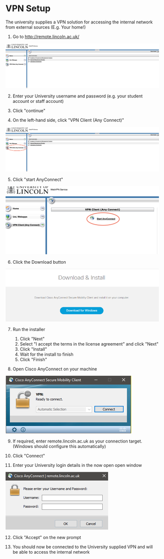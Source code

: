 # VPN Setup
The university supplies a VPN solution for accessing the internal network from external sources (E.g. Your home!)

1. Go to http://remote.lincoln.ac.uk/

![](images/landing.png)

2. Enter your University username and password (e.g. your student account or staff account)



3. Click "continue"



4. On the left-hand side, click "VPN Client (Any Connect)"

![](images/anyconnect_link.png)

5. Click "start AnyConnect"

![](images/click_start.png)

6. Click the Download button

![](images/windows_install.png)

7. Run the installer

    1. Click "Next"
    2. Select "I accept the terms in the license agreement" and click "Next"
    3. Click "Install"
    4. Wait for the install to finish
    5. Click "Finish"

8. Open Cisco AnyConnect on your machine

![](images/anyconnect_open.png)

9. If required, enter remote.lincoln.ac.uk as your connection target. (Windows should configure this automatically)



10. Click "Connect"



11. Enter your University login details in the now open open window

![](images/anyconnect_login.png)

12. Click "Accept" on the new prompt



13. You should now be connected to the University supplied VPN and will be able to access the internal network

